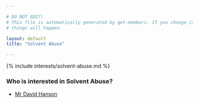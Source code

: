 ```yaml
---

# DO NOT EDIT!
# This file is automatically generated by get-members. If you change it, bad
# things will happen.

layout: default
title: "Solvent Abuse"

---
```


{% include interests/solvent-abuse.md %}

### Who is interested in Solvent Abuse?


* [Mr David Hanson](../members/mr-david-hanson.html)
